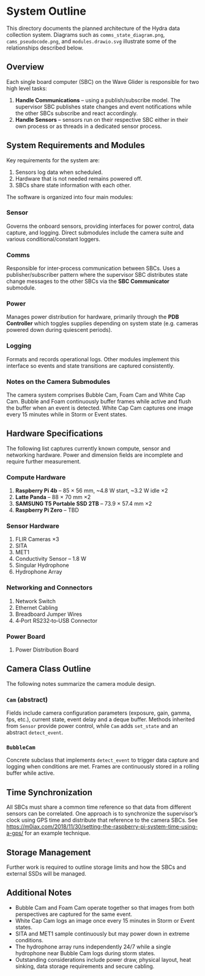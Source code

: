 # System Outline

This directory documents the planned architecture of the Hydra data collection system. Diagrams such as `comms_state_diagram.png`, `cams_pseudocode.png`, and `modules.drawio.svg` illustrate some of the relationships described below.

## Overview

Each single board computer (SBC) on the Wave Glider is responsible for two high level tasks:

1. **Handle Communications** – using a publish/subscribe model. The supervisor SBC publishes state changes and event notifications while the other SBCs subscribe and react accordingly.
2. **Handle Sensors** – sensors run on their respective SBC either in their own process or as threads in a dedicated sensor process.

## System Requirements and Modules

Key requirements for the system are:

1. Sensors log data when scheduled.
2. Hardware that is not needed remains powered off.
3. SBCs share state information with each other.

The software is organized into four main modules:

### Sensor
Governs the onboard sensors, providing interfaces for power control, data capture, and logging. Direct submodules include the camera suite and various conditional/constant loggers.

### Comms
Responsible for inter‑process communication between SBCs. Uses a publisher/subscriber pattern where the supervisor SBC distributes state change messages to the other SBCs via the **SBC Communicator** submodule.

### Power
Manages power distribution for hardware, primarily through the **PDB Controller** which toggles supplies depending on system state (e.g. cameras powered down during quiescent periods).

### Logging
Formats and records operational logs. Other modules implement this interface so events and state transitions are captured consistently.

### Notes on the Camera Submodules
The camera system comprises Bubble Cam, Foam Cam and White Cap Cam. Bubble and Foam continuously buffer frames while active and flush the buffer when an event is detected. White Cap Cam captures one image every 15 minutes while in Storm or Event states.

## Hardware Specifications

The following list captures currently known compute, sensor and networking hardware. Power and dimension fields are incomplete and require further measurement.

### Compute Hardware
1. **Raspberry Pi 4b** – 85 × 56 mm, ~4.8 W start, ~3.2 W idle ×2
2. **Latte Panda** – 88 × 70 mm ×2
3. **SAMSUNG T5 Portable SSD 2TB** – 73.9 × 57.4 mm ×2
4. **Raspberry Pi Zero** – TBD

### Sensor Hardware
1. FLIR Cameras ×3
2. SITA
3. MET1
4. Conductivity Sensor – 1.8 W
5. Singular Hydrophone
6. Hydrophone Array

### Networking and Connectors
1. Network Switch
2. Ethernet Cabling
3. Breadboard Jumper Wires
4. 4‑Port RS232‑to‑USB Connector

### Power Board
1. Power Distribution Board

## Camera Class Outline

The following notes summarize the camera module design.

### `Cam` (abstract)
Fields include camera configuration parameters (exposure, gain, gamma, fps, etc.), current state, event delay and a deque buffer. Methods inherited from `Sensor` provide power control, while `Cam` adds `set_state` and an abstract `detect_event`.

### `BubbleCam`
Concrete subclass that implements `detect_event` to trigger data capture and logging when conditions are met. Frames are continuously stored in a rolling buffer while active.

## Time Synchronization

All SBCs must share a common time reference so that data from different sensors can be correlated. One approach is to synchronize the supervisor’s clock using GPS time and distribute that reference to the camera SBCs. See <https://m0iax.com/2018/11/30/setting-the-raspberry-pi-system-time-using-a-gps/> for an example technique.

## Storage Management

Further work is required to outline storage limits and how the SBCs and external SSDs will be managed.

## Additional Notes

* Bubble Cam and Foam Cam operate together so that images from both perspectives are captured for the same event.
* White Cap Cam logs an image once every 15 minutes in Storm or Event states.
* SITA and MET1 sample continuously but may power down in extreme conditions.
* The hydrophone array runs independently 24/7 while a single hydrophone near Bubble Cam logs during storm states.
* Outstanding considerations include power draw, physical layout, heat sinking, data storage requirements and secure cabling.

